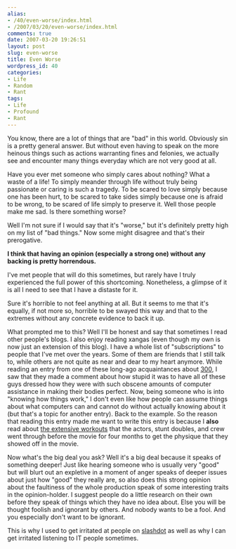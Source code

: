 ```yaml
---
alias:
- /40/even-worse/index.html
- /2007/03/20/even-worse/index.html
comments: true
date: 2007-03-20 19:26:51
layout: post
slug: even-worse
title: Even Worse
wordpress_id: 40
categories:
- Life
- Random
- Rant
tags:
- Life
- Profound
- Rant
---
```


You know, there are a lot of things that are "bad" in this world.  Obviously sin is a pretty general answer.  But without even having to speak on the more heinous things such as actions warranting fines and felonies, we actually see and encounter many things everyday which are not very good at all.

Have you ever met someone who simply cares about nothing?  What a waste of a life!  To simply meander through life without truly being passionate or caring is such a tragedy.  To be scared to love simply because one has been hurt, to be scared to take sides simply because one is afraid to be wrong, to be scared of life simply to preserve it.  Well those people make me sad.  Is there something worse?

Well I'm not sure if I would say that it's "worse," but it's definitely pretty high on my list of "bad things."  Now some might disagree and that's their prerogative.  

**I think that having an opinion (especially a strong one) without any backing is pretty horrendous.**

I've met people that will do this sometimes, but rarely have I truly experienced the full power of this shortcoming.  Nonetheless, a glimpse of it is all I need to see that I have a distaste for it.

Sure it's horrible to not feel anything at all.  But it seems to me that it's equally, if not more so, horrible to be swayed this way and that to the extremes without any concrete evidence to back it up.

What prompted me to this?  Well I'll be honest and say that sometimes I read other people's blogs.  I also enjoy reading xangas (even though my own is now just an extension of this blog).  I have a whole list of "subscriptions" to people that I've met over the years.  Some of them are friends that I still talk to, while others are not quite as near and dear to my heart anymore.  While reading an entry from one of these long-ago acquaintances about [300](http://300themovie.warnerbros.com/), I saw that they made a comment about how stupid it was to have all of these guys dressed how they were with such obscene amounts of computer assistance in making their bodies perfect.  Now, being someone who is into "knowing how things work," I don't even like how people can assume things about what computers can and cannot do without actually knowing about it (but that's a topic for another entry).  Back to the example.  So the reason that reading this entry made me want to write this entry is because I **also** read about [the extensive workouts](http://www.gymjones.com/knowledge.php?id=35) that the actors, stunt doubles, and crew went through before the movie for four months to get the physique that they showed off in the movie.  

Now what's the big deal you ask?  Well it's a big deal because it speaks of something deeper!  Just like hearing someone who is usually very "good" but will blurt out an expletive in a moment of anger speaks of deeper issues about just how "good" they really are, so also does this strong opinion about the faultiness of the whole production speak of some interesting traits in the opinion-holder.  I suggest people do a little research on their own before they speak of things which they have no idea about.  Else you will be thought foolish and ignorant by others.  And nobody wants to be a fool.  And you especially don't want to be ignorant.

This is why I used to get irritated at people on [slashdot](http://slashdot.org) as well as why I can get irritated listening to IT people sometimes.
